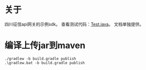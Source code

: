 # 关于
四川征信api网关的示例sdk。 查看测试代码：[Test.java](./src/test/java/Test.java)。
文档单独提供。

# 编译上传jar到maven

```
./gradlew -b build.gradle publish
.\gradlew.bat -b build.gradle publish
```
